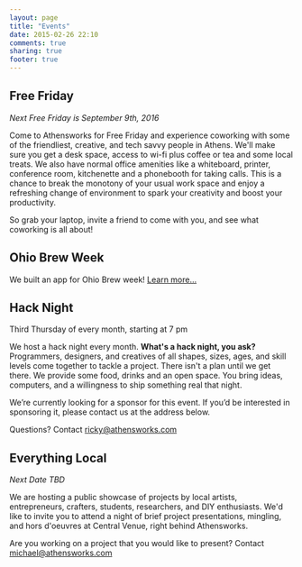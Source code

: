 ```yaml
---
layout: page
title: "Events"
date: 2015-02-26 22:10
comments: true
sharing: true
footer: true
---
```


Free Friday
-----------------
*Next Free Friday is September 9th, 2016*

Come to Athensworks for Free Friday and experience coworking with some of the friendliest, creative, and tech savvy people in Athens. We'll make sure you get a desk space, access to wi-fi plus coffee or tea and some local treats. We also have normal office amenities like a whiteboard, printer, conference room, kitchenette and a phonebooth for taking calls. This is a chance to break the monotony of your usual work space and enjoy a refreshing change of environment to spark your creativity and boost your productivity.

So grab your laptop, invite a friend to come with you, and see what coworking is all about!

Ohio Brew Week
-----------------
We built an app for Ohio Brew week! [Learn more…](/brewweek_app/)

Hack Night
----------
Third Thursday of every month, starting at 7 pm

We host a hack night every month. **What's a hack night, you ask?** Programmers, designers, and creatives of all shapes, sizes, ages, and skill levels come together to tackle a project.  There isn't a plan until we get there.  We provide some food, drinks and an open space.  You bring ideas, computers, and a willingness to ship something real that night.

We’re currently looking for a sponsor for this event.  If you’d be interested in sponsoring it, please contact us at the address below.

Questions? Contact [ricky@athensworks.com](mailto:ricky@athensworks.com)

Everything Local
-------------------
*Next Date TBD*

We are hosting a public showcase of projects by local artists, entrepreneurs, crafters, students, researchers, and DIY enthusiasts. We'd like to invite you to attend a night of brief project presentations, mingling, and hors d'oeuvres at Central Venue, right behind Athensworks.

Are you working on a project that you would like to present? Contact [michael@athensworks.com](mailto:michael@athensworks.com)
